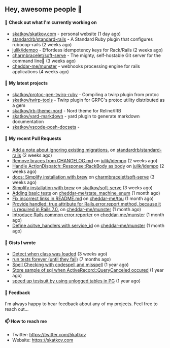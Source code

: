 ## Hey, awesome people 👋

#### 👷 Check out what I'm currently working on
 
- [skatkov/skatkov.com](https://github.com/skatkov/skatkov.com) - personal website (1 day ago) 
- [standardrb/standard-rails](https://github.com/standardrb/standard-rails) - A Standard Ruby plugin that configures rubocop-rails (2 weeks ago) 
- [julik/idempo](https://github.com/julik/idempo) - Effortless idempotency keys for Rack/Rails (2 weeks ago) 
- [charmbracelet/soft-serve](https://github.com/charmbracelet/soft-serve) - The mighty, self-hostable Git server for the command line🍦 (3 weeks ago) 
- [cheddar-me/munster](https://github.com/cheddar-me/munster) - webhooks processing engine for rails applications (4 weeks ago)

#### 🌱 My latest projects
 
- [skatkov/protoc-gen-twirp-ruby](https://github.com/skatkov/protoc-gen-twirp-ruby) - Compiling a twirp plugin from protoc 
- [skatkov/twirp-tools](https://github.com/skatkov/twirp-tools) - Twirp plugin for GRPC&#39;s protoc utility distributed as a gem 
- [skatkov/irb-theme-nord](https://github.com/skatkov/irb-theme-nord) - Nord theme for Reline/IRB 
- [skatkov/yard-markdown](https://github.com/skatkov/yard-markdown) - yard plugin to generate markdown documentation 
- [skatkov/vscode-posh-docsets](https://github.com/skatkov/vscode-posh-docsets) - 


#### 🔨 My recent Pull Requests
 
- [Add a note about ignoring existing migrations.](https://github.com/standardrb/standard-rails/pull/48) on [standardrb/standard-rails](https://github.com/standardrb/standard-rails) (2 weeks ago) 
- [Remove braces from CHANGELOG.md](https://github.com/julik/idempo/pull/23) on [julik/idempo](https://github.com/julik/idempo) (2 weeks ago) 
- [Handle ActionDispatch::Response::RackBody as body](https://github.com/julik/idempo/pull/22) on [julik/idempo](https://github.com/julik/idempo) (2 weeks ago) 
- [docs: Simplify installation with brew](https://github.com/charmbracelet/soft-serve/pull/534) on [charmbracelet/soft-serve](https://github.com/charmbracelet/soft-serve) (3 weeks ago) 
- [Simplify installation with brew](https://github.com/skatkov/soft-serve/pull/1) on [skatkov/soft-serve](https://github.com/skatkov/soft-serve) (3 weeks ago) 
- [Adding basic tests](https://github.com/cheddar-me/state_machine_enum/pull/3) on [cheddar-me/state_machine_enum](https://github.com/cheddar-me/state_machine_enum) (1 month ago) 
- [Fix incorrect links in README.md](https://github.com/cheddar-me/tou/pull/1) on [cheddar-me/tou](https://github.com/cheddar-me/tou) (1 month ago) 
- [Provide handled: true attribute for Rails.error.report method, because it is  required in Rails 7.0.](https://github.com/cheddar-me/munster/pull/8) on [cheddar-me/munster](https://github.com/cheddar-me/munster) (1 month ago) 
- [Introduce Rails common error reporter](https://github.com/cheddar-me/munster/pull/7) on [cheddar-me/munster](https://github.com/cheddar-me/munster) (1 month ago) 
- [Define acitve_handlers with service_id](https://github.com/cheddar-me/munster/pull/6) on [cheddar-me/munster](https://github.com/cheddar-me/munster) (1 month ago)

#### 📓 Gists I wrote
 
- [Detect when class was loaded](https://gist.github.com/642fe6f2abd7b756e2ca146dad4efe33) (3 weeks ago) 
- [run tests forever (until they fail)](https://gist.github.com/12617ad1fe45a1fc76bcac05e922868c) (7 months ago) 
- [Spell Checking with codespell and misspell](https://gist.github.com/abf49d80e98ac42b3cac397c9efc383f) (1 year ago) 
- [Store sample of sql when ActiveRecord::QueryCanceled occured](https://gist.github.com/17d1f53d38ea90c4a4c678197e682173) (1 year ago) 
- [speed up testsuit by using unlogged tables in PG](https://gist.github.com/e482617b2a1f9635738a0b66ec0cb327) (1 year ago)

#### 💬 Feedback
I'm always happy to hear feedback about any of my projects. Feel free to reach out...

#### 📫 How to reach me

- Twitter: https://twitter.com/5katkov 
- Website: https://skatkov.com
